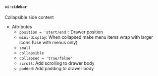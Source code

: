 #### `ui-sidebar`
Collapsible side content

* Attributes
  * `position = 'start/end'`: Drawer position
  * `mini-display`: When collapsed make menu items wrap with larger icons (Use with menus only)
  * `small`
  * `collapsible`
  * `collapsed = 'true/false'`
  * `scroll`: Add scrolling to drawer body
  * `padded`: Add padding to drawer body
